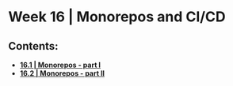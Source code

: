 # Week 16 | Monorepos and CI/CD

## Contents:
- [**16.1 | Monorepos - part I**](week-16.1/)
- [**16.2 | Monorepos - part II**](week-16.2/)